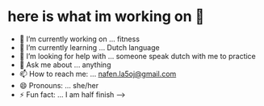 # here is what im working on 👋



- 🔭 I’m currently working on ... fitness 
- 🌱 I’m currently learning ... Dutch language
- 🤔 I’m looking for help with ... someone speak dutch with me to practice
- 💬 Ask me about ... anything
- 📫 How to reach me: ... nafen.la5oj@gmail.com
- 😄 Pronouns: ... she/her
- ⚡ Fun fact: ... I am half finish
-->

